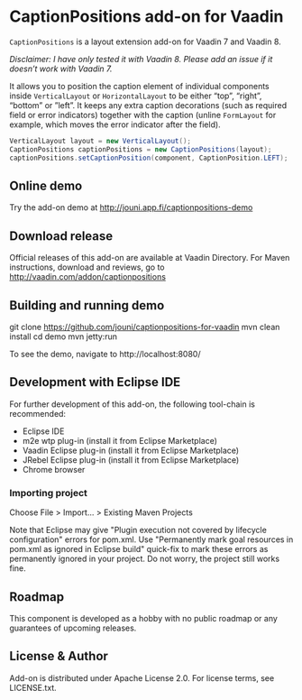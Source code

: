 # CaptionPositions add-on for Vaadin

`CaptionPositions` is a layout extension add-on for Vaadin 7 and Vaadin 8.

*Disclaimer: I have only tested it with Vaadin 8. Please add an issue if it doesn’t work with Vaadin 7.*

It allows you to position the caption element of individual components inside `VerticalLayout` or `HorizontalLayout` to be either “top”, “right”, “bottom” or ”left”. It keeps any extra caption decorations (such as required field or error indicators) together with the caption (unline `FormLayout` for example, which moves the error indicator after the field).

```java
VerticalLayout layout = new VerticalLayout();
CaptionPositions captionPositions = new CaptionPositions(layout);
captionPositions.setCaptionPosition(component, CaptionPosition.LEFT);
```

## Online demo

Try the add-on demo at http://jouni.app.fi/captionpositions-demo

## Download release

Official releases of this add-on are available at Vaadin Directory. For Maven instructions, download and reviews, go to http://vaadin.com/addon/captionpositions

## Building and running demo

git clone https://github.com/jouni/captionpositions-for-vaadin
mvn clean install
cd demo
mvn jetty:run

To see the demo, navigate to http://localhost:8080/

## Development with Eclipse IDE

For further development of this add-on, the following tool-chain is recommended:
- Eclipse IDE
- m2e wtp plug-in (install it from Eclipse Marketplace)
- Vaadin Eclipse plug-in (install it from Eclipse Marketplace)
- JRebel Eclipse plug-in (install it from Eclipse Marketplace)
- Chrome browser

### Importing project

Choose File > Import... > Existing Maven Projects

Note that Eclipse may give "Plugin execution not covered by lifecycle configuration" errors for pom.xml. Use "Permanently mark goal resources in pom.xml as ignored in Eclipse build" quick-fix to mark these errors as permanently ignored in your project. Do not worry, the project still works fine.

## Roadmap

This component is developed as a hobby with no public roadmap or any guarantees of upcoming releases.

## License & Author

Add-on is distributed under Apache License 2.0. For license terms, see LICENSE.txt.
